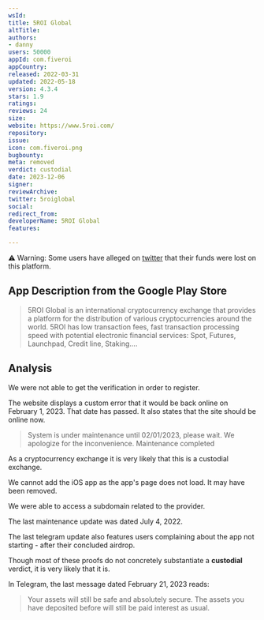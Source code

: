 ```yaml
---
wsId: 
title: 5ROI Global
altTitle: 
authors:
- danny
users: 50000
appId: com.fiveroi
appCountry: 
released: 2022-03-31
updated: 2022-05-18
version: 4.3.4
stars: 1.9
ratings: 
reviews: 24
size: 
website: https://www.5roi.com/
repository: 
issue: 
icon: com.fiveroi.png
bugbounty: 
meta: removed
verdict: custodial
date: 2023-12-06
signer: 
reviewArchive: 
twitter: 5roiglobal
social: 
redirect_from: 
developerName: 5ROI Global
features: 

---
```


⚠️ Warning: Some users have alleged on [twitter](https://twitter.com/ict_yass/status/1446626244901093377?lang=en) that their funds were lost on this platform.

## App Description from the Google Play Store

> 5ROI Global is an international cryptocurrency exchange that provides a platform for the distribution of various cryptocurrencies around the world. 5ROI has low transaction fees, fast transaction processing speed with potential electronic financial services: Spot, Futures, Launchpad, Credit line, Staking....

## Analysis 

We were not able to get the verification in order to register. 

The website displays a custom error that it would be back online on February 1, 2023. That date has passed. It also states that the site should be online now. 

> System is under maintenance until 02/01/2023, please wait. We apologize for the inconvenience.
Maintenance completed

As a cryptocurrency exchange it is very likely that this is a custodial exchange. 

We cannot add the iOS app as the app's page does not load. It may have been removed. 

We were able to access a subdomain related to the provider.

The last maintenance update was dated July 4, 2022.

The last telegram update also features users complaining about the app not starting - after their concluded airdrop. 

Though most of these proofs do not concretely substantiate a **custodial** verdict, it is very likely that it is.

In Telegram, the last message dated February 21, 2023 reads: 

> Your assets will still be safe and absolutely secure. The assets you have deposited before will still be paid interest as usual.